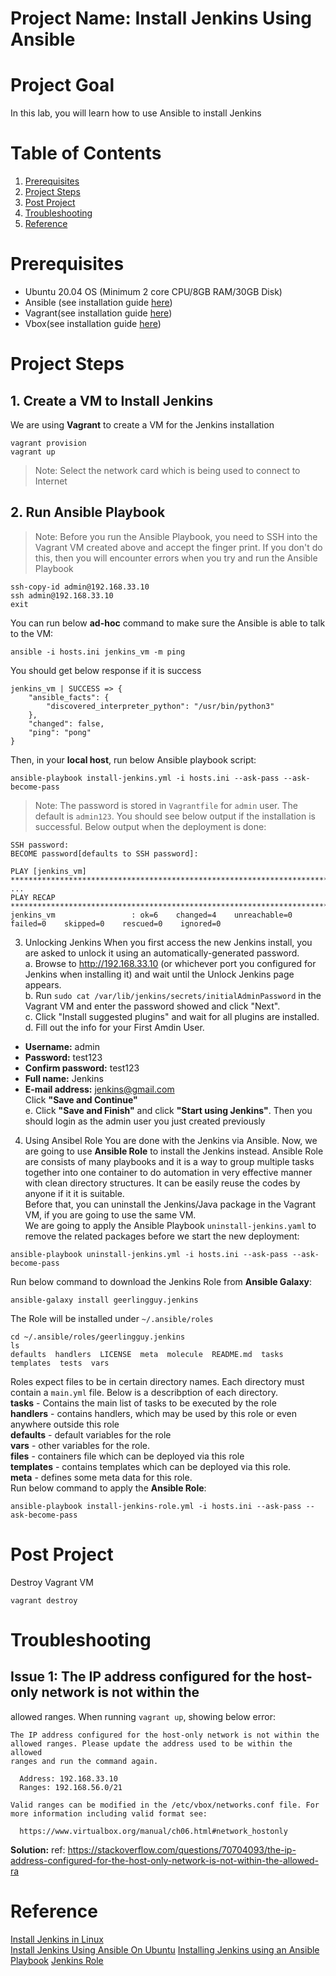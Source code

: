 # Project Name: Install Jenkins Using Ansible

# Project Goal
In this lab, you will learn how to use Ansible to install Jenkins 
# Table of Contents
1. [Prerequisites](#prerequisites)
2. [Project Steps](#project_steps)
3. [Post Project](#post_project)
4. [Troubleshooting](#troubleshooting)
5. [Reference](#reference)

# <a name="prerequisites">Prerequisites</a>
- Ubuntu 20.04 OS (Minimum 2 core CPU/8GB RAM/30GB Disk)
- Ansible (see installation guide [here](https://docs.ansible.com/ansible/latest/installation_guide/intro_installation.html))
- Vagrant(see installation guide [here](https://developer.hashicorp.com/vagrant/downloads))
- Vbox(see installation guide [here](https://www.virtualbox.org/wiki/Linux_Downloads))
# <a name="project_steps">Project Steps</a>

## 1. Create a VM to Install Jenkins
We are using **Vagrant** to create a VM for the Jenkins installation
```
vagrant provision
vagrant up
```
> Note: Select the network card which is being used to connect to Internet

## 2. Run Ansible Playbook
> Note: Before you run the Ansible Playbook, you need to SSH into the Vagrant VM created above and accept the finger print. If you don't do this, then you will encounter errors when you try and run the Ansible Playbook
```
ssh-copy-id admin@192.168.33.10
ssh admin@192.168.33.10 
exit
```
You can run below **ad-hoc** command to make sure the Ansible is able to talk to the VM:
```
ansible -i hosts.ini jenkins_vm -m ping 
```
You should get below response if it is success
```
jenkins_vm | SUCCESS => {
    "ansible_facts": {
        "discovered_interpreter_python": "/usr/bin/python3"
    },
    "changed": false,
    "ping": "pong"
}
```
Then, in your **local host**, run below Ansible playbook script:
```
ansible-playbook install-jenkins.yml -i hosts.ini --ask-pass --ask-become-pass
``` 
> Note: The password is stored in `Vagrantfile` for `admin` user. The default is `admin123`. You should see below output if the installation is successful.
Below output when the deployment is done:
```
SSH password: 
BECOME password[defaults to SSH password]: 

PLAY [jenkins_vm] **************************************************************************************
...
PLAY RECAP *********************************************************************************************
jenkins_vm                 : ok=6    changed=4    unreachable=0    failed=0    skipped=0    rescued=0    ignored=0  
```

3. Unlocking Jenkins
When you first access the new Jenkins install, you are asked to unlock it using an automatically-generated password. </br>
a. Browse to http://192.168.33.10 (or whichever port you configured for Jenkins when installing it) and wait until the Unlock Jenkins page appears. </br>
b. Run `sudo cat /var/lib/jenkins/secrets/initialAdminPassword` in the Vagrant VM and enter the password showed and click "Next". </br>
c. Click "Install suggested plugins" and wait for all plugins are installed.</br>
d. Fill out the info for your First Amdin User. </br>
- **Username:** admin </br>
- **Password:** test123</br>  
- **Confirm password:** test123</br>
- **Full name:** Jenkins</br>
- **E-mail address:** jenkins@gmail.com</br>
Click **"Save and Continue"**</br>
e. Click **"Save and Finish"** and click **"Start using Jenkins"**. Then you should login as the admin user you just created previously

4. Using Ansibel Role 
You are done with the Jenkins via Ansible. Now, we are going to use **Ansible Role** to install the Jenkins instead. Ansible Role are consists of many playbooks and it is a way to group multiple tasks together into one container to do automation in very effective manner with clean directory structures. It can be easily reuse the codes by anyone if it it is suitable. </br>
Before that, you can uninstall the Jenkins/Java package in the Vagrant VM, if you are going to use the same VM. </br>
We are going to apply the Ansible Playbook `uninstall-jenkins.yaml` to remove the related packages before we start the new deployment:
```
ansible-playbook uninstall-jenkins.yml -i hosts.ini --ask-pass --ask-become-pass
```
Run below command to download the Jenkins Role from **Ansible Galaxy**:
```
ansible-galaxy install geerlingguy.jenkins
```
The Role will be installed under `~/.ansible/roles`
``` 
cd ~/.ansible/roles/geerlingguy.jenkins
ls
defaults  handlers  LICENSE  meta  molecule  README.md  tasks  templates  tests  vars
```
Roles expect files to be in certain directory names. Each directory must contain a `main.yml` file. Below is a describption of each directory.</br>
**tasks** - Contains the main list of tasks to be executed by the role</br>
**handlers** - contains handlers, which may be used by this role or even anywhere outside this role</br>
**defaults** - default variables for the role</br>
**vars** - other variables for the role.</br>
**files** - containers file which can be deployed via this role</br>
**templates** - contains templates which can be deployed via this role.</br>
**meta** - defines some meta data for this role.</br>
Run below command to apply the **Ansible Role**:
```
ansible-playbook install-jenkins-role.yml -i hosts.ini --ask-pass --ask-become-pass
```

# <a name="post_project">Post Project</a>
Destroy Vagrant VM
```
vagrant destroy
```

# <a name="troubleshooting">Troubleshooting</a>
## Issue 1: The IP address configured for the host-only network is not within the
allowed ranges.
When running `vagrant up`, showing below error:
```
The IP address configured for the host-only network is not within the
allowed ranges. Please update the address used to be within the allowed
ranges and run the command again.

  Address: 192.168.33.10
  Ranges: 192.168.56.0/21

Valid ranges can be modified in the /etc/vbox/networks.conf file. For
more information including valid format see:

  https://www.virtualbox.org/manual/ch06.html#network_hostonly
```
**Solution:**
ref: https://stackoverflow.com/questions/70704093/the-ip-address-configured-for-the-host-only-network-is-not-within-the-allowed-ra

# <a name="reference">Reference</a>
[Install Jenkins in Linux](https://www.jenkins.io/doc/book/installing/linux/)</br>
[Install Jenkins Using Ansible On Ubuntu](https://blog.knoldus.com/how-to-install-jenkins-using-ansible-on-ubuntu/)
[Installing Jenkins using an Ansible Playbook](https://medium.com/nerd-for-tech/installing-jenkins-using-an-ansible-playbook-2d99303a235f)
[Jenkins Role](https://galaxy.ansible.com/geerlingguy/jenkins)
